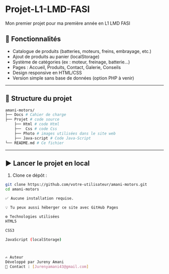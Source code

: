 # Projet-L1-LMD-FASI
Mon premier projet pour ma première année en L1 LMD FASI
## 📌 Fonctionnalités

- Catalogue de produits (batteries, moteurs, freins, embrayage, etc.)
- Ajout de produits au panier (localStorage)
- Système de catégories (ex : moteur, freinage, batterie…)
- Pages : Accueil, Produits, Contact, Galerie, Conseils
- Design responsive en HTML/CSS
- Version simple sans base de données (option PHP à venir)

---

## 📁 Structure du projet
```bash
amani-motors/
├── Docs # Cahier de charge
├── Projet # code source
    ├── Html # code Html
    ├──  Css # code Css
    ├── Photo # images utilisées dans le site web
    ├── Java-script # Code Java-Script
└── README.md # Ce fichier
```

---

## ▶️ Lancer le projet en local

1. Clone ce dépôt :

```bash
git clone https://github.com/votre-utilisateur/amani-motors.git
cd amani-motors

✅ Aucune installation requise.

💡 Tu peux aussi héberger ce site avec GitHub Pages

⚙️ Technologies utilisées
HTML5

CSS3

JavaScript (localStorage)



✍️ Auteur
Développé par Jureny Amani
📧 Contact : [Jurenyamani43@gmail.com]

